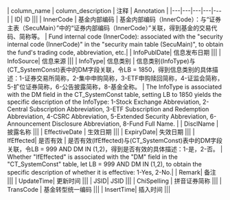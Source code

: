 | column_name | column_description | 注释 | Annotation |
|---|---|---|---|---|
| ID| ID |||
| InnerCode | 基金内部编码 | 基金内部编码（InnerCode）：与“证券主表（SecuMain）”中的“证券内部编码（InnerCode）”关联，得到基金的交易代码、简称等。 | Fund internal code (InnerCode): associated with the "security internal code (InnerCode)" in the "security main table (SecuMain)", to obtain the fund's trading code, abbreviation, etc.|
| InfoPublDate| 信息发布日期 |||
| InfoSource| 信息来源 |||
| InfoType| 信息类别 | 信息类别(InfoType)与(CT_SystemConst)表中的DM字段关联，令LB = 1850，得到信息类别的具体描述：1-证券交易所简称，2-集中申购简称，3-ETF申购赎回简称，4-证监会简称，5-扩位证券简称，6-公告披露简称，8-基金全称。 | The InfoType is associated with the DM field in the CT_SystemConst table, setting LB to 1850 yields the specific description of the InfoType: 1-Stock Exchange Abbreviation, 2-Central Subscription Abbreviation, 3-ETF Subscription and Redemption Abbreviation, 4-CSRC Abbreviation, 5-Extended Security Abbreviation, 6-Announcement Disclosure Abbreviation, 8-Fund Full Name. |
| DisclName | 披露名称 |||
| EffectiveDate | 生效日期 |||
| ExpiryDate| 失效日期 |||
| IfEffected| 是否有效 | 是否有效(IfEffected)与(CT_SystemConst)表中的DM字段关联，令LB = 999 AND DM IN (1,2)，得到是否有效的具体描述：1-是，2-否。 | Whether "IfEffected" is associated with the "DM" field in the "CT_SystemConst" table, let LB = 999 AND DM IN (1,2), to obtain the specific description of whether it is effective: 1-Yes, 2-No.|
| Remark| 备注 |||
| UpdateTime| 更新时间 |||
| JSID| JSID |||
| ChiSpelling | 拼音证券简称 |||
| TransCode | 基金转型统一编码 |||
| InsertTime| 插入时间 |||